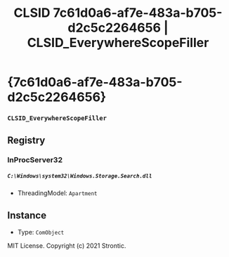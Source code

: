 ﻿---
title: "CLSID 7c61d0a6-af7e-483a-b705-d2c5c2264656 | CLSID_EverywhereScopeFiller"
excerpt: What is COM-Object CLSID 7c61d0a6-af7e-483a-b705-d2c5c2264656?
---

# {7c61d0a6-af7e-483a-b705-d2c5c2264656}

### `CLSID_EverywhereScopeFiller`

## Registry


### InProcServer32

##### `C:\Windows\system32\Windows.Storage.Search.dll`
* ThreadingModel: `Apartment`

## Instance

* Type: `ComObject`

MIT License. Copyright (c) 2021 Strontic.


